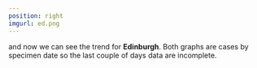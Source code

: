 ```yaml
---
position: right
imgurl: ed.png
---
```


and now we can see the trend for **Edinburgh**. Both graphs are cases by specimen date so the last couple of days data are incomplete.
